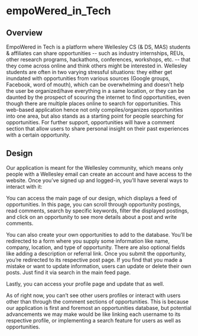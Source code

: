 # empoWered_in_Tech
## Overview
EmpoWered in Tech is a platform where Wellesley CS (& DS, MAS) students & affiliates can share opportunities -- such as industry internships, REUs, other research programs, hackathons, conferences, workshops, etc. -- that they come across online and think others might be interested in.
Wellesley students are often in two varying stressful situations: they either get inundated with opportunities from various sources (Google groups, Facebook, word of mouth), which can be overwhelming and doesn’t help the user be organized/have everything in a same location, or they can be daunted by the prospect of scouring the internet to find opportunities, even though there are multiple places online to search for opportunities. This web-based application hence not only compiles/organizes opportunities into one area, but also stands as a starting point for people searching for opportunities. For further support, opportunities will have a comment section that allow users to share personal insight on their past experiences with a certain opportunity.

## Design
Our application is meant for the Wellesley community, which means only people with a Wellesley email can create an account and have access to the website. Once you’ve signed up and logged-in, you’ll have several ways to interact with it:

You can access the main page of our design, which displays a feed of opportunities. In this page, you can scroll through opportunity postings, read comments, search by specific keywords, filter the displayed postings, and click on an opportunity to see more details about a post and write comments.

You can also create your own opportunities to add to the database. You’ll be redirected to a form where you supply some information like name, company, location, and type of opportunity. There are also optional fields like adding a description or referral link. Once you submit the opportunity, you’re redirected to its respective post page. If you find that you made a mistake or want to update information, users can update or delete their own posts. Just find it via search in the main feed page.

Lastly, you can access your profile page and update that as well.

As of right now, you can’t see other users profiles or interact with users other than through the comment sections of opportunities. This is because our application is first and foremost an opportunities database, but potential advancements we may make would be like linking each username to its respective profile, or implementing a search feature for users as well as opportunities.
